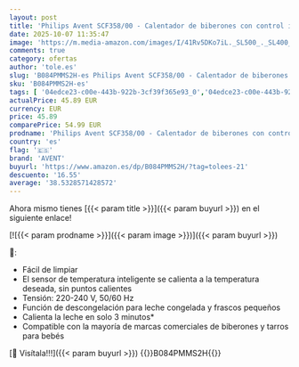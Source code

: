 ```yaml
---
layout: post
title: 'Philips Avent SCF358/00 - Calentador de biberones con control inteligente de temperatura  tecnología de baño de agua  apagado automático  modelo SCF358/00'
date: 2025-10-07 11:35:47
image: 'https://m.media-amazon.com/images/I/41Rv5DKo7iL._SL500_._SL400_.jpg'
comments: true
category: ofertas
author: 'tole.es'
slug: 'B084PMMS2H-es Philips Avent SCF358/00 - Calentador de biberones con...'
sku: 'B084PMMS2H-es'
tags: [ '04edce23-c00e-443b-922b-3cf39f365e93_0','04edce23-c00e-443b-922b-3cf39f365e93_2801','04edce23-c00e-443b-922b-3cf39f365e93_6101','Arborist Merchandising Root','Babify','Bebé','Biberones y accesorios','Calienta biberones','Lactancia y alimentación','Los favoritos de los clientes: Bebé','Self Service','Special Features Stores','avent','biberones','philips','🇪🇸', ]
actualPrice: 45.89 EUR
currency: EUR
price: 45.89
comparePrice: 54.99 EUR
prodname: 'Philips Avent SCF358/00 - Calentador de biberones con control inteligente de temperatura  tecnología de baño de agua  apagado automático  modelo SCF358/00'
country: 'es'
flag: '🇪🇸'
brand: 'AVENT'
buyurl: 'https://www.amazon.es/dp/B084PMMS2H/?tag=tolees-21'
descuento: '16.55'
average: '38.5328571428572'
---
```


Ahora mismo tienes [{{< param title >}}]({{< param buyurl >}}) en el siguiente enlace!

[![{{< param prodname >}}]({{< param image >}})]({{< param buyurl >}})

🔎:

- Fácil de limpiar
- El sensor de temperatura inteligente se calienta a la temperatura deseada, sin puntos calientes
- Tensión: 220-240 V, 50/60 Hz
- Función de descongelación para leche congelada y frascos pequeños
- Calienta la leche en solo 3 minutos*
- Compatible con la mayoría de marcas comerciales de biberones y tarros para bebés

[🛒 Visítala!!!]({{< param buyurl >}})
{{<world>}}B084PMMS2H{{</world>}}
